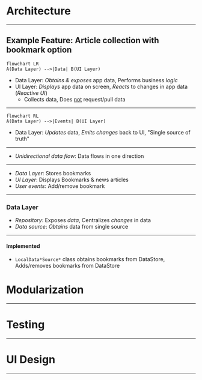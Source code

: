 # Architecture
---
## Example Feature: Article collection with bookmark option
```mermaid
flowchart LR
A(Data Layer) -->|Data| B(UI Layer)
```
- Data Layer: *Obtains & exposes* app data, Performs business *logic*
- UI Layer: *Displays* app data on screen, *Reacts* to changes in app data (*Reactive UI*)
	- Collects data, Does <u>not</u> request/pull data
---
```mermaid
flowchart RL
A(Data Layer) -->|Events| B(UI Layer)
```
- Data Layer: *Updates* data, *Emits changes* back to UI, "Single source of truth"
---
- *Unidirectional data flow*: Data flows in one direction
---
- *Data Layer*: Stores bookmarks
- *UI Layer*: Displays Bookmarks & news articles
- *User events*: Add/remove bookmark
---
### Data Layer
- *Repository*: Exposes *data*, Centralizes *changes* in data
- *Data source*: *Obtains* data from single source
---
#### Implemented
- `LocalData*Source*` class obtains bookmarks from DataStore, Adds/removes bookmarks from DataStore















# Modularization
---
# Testing
---
# UI Design
---